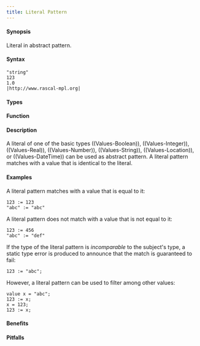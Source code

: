 ```yaml
---
title: Literal Pattern
---
```


#### Synopsis

Literal in abstract pattern.

#### Syntax

```rascal
"string"
123
1.0
|http://www.rascal-mpl.org|
```

#### Types

#### Function

#### Description

A literal of one of the basic types ((Values-Boolean)), ((Values-Integer)), ((Values-Real)), ((Values-Number)), ((Values-String)), ((Values-Location)), or ((Values-DateTime))
can be used as abstract pattern.
A literal pattern matches with a value that is identical to the literal.

#### Examples

A literal pattern matches with a value that is equal to it:
```rascal-shell
123 := 123
"abc" := "abc"
```
A literal pattern does not match with a value that is not equal to it:
```rascal-shell
123 := 456
"abc" := "def"
```
If the type of the literal pattern is *incomparable* to the subject's type, a static type error is produced
to announce that the match is guaranteed to fail:
```rascal-shell,error
123 := "abc";
```
However, a literal pattern can be used to filter among other values:
```rascal-shell
value x = "abc";
123 := x;
x = 123;
123 := x;
```


#### Benefits

#### Pitfalls

